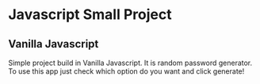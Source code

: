 # Javascript Small Project

## Vanilla Javascript

Simple project build in Vanilla Javascript. It is random password generator.
To use this app just check which option do you want and click generate!
